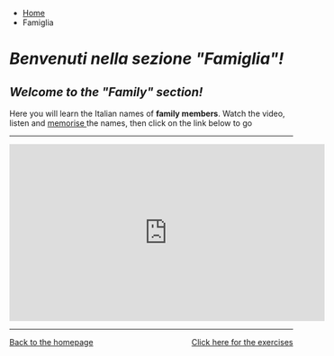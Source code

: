 <ul class="breadcrumb">
  <li><a href="index.html">Home</a></li>
  <li>Famiglia</li>
</ul>

<h1><i>Benvenuti nella sezione <strong>"Famiglia"</strong>!</i></h1>

<h2><i>Welcome to the <strong>"Family"</strong> section!</i></h2>
<p>Here you will learn the Italian names of <b>family members</b>.
  Watch the video, listen and <u> memorise </u> the names, then click on the link below to go<p>
<hr>
  
<iframe width="560" height="315" src="https://www.youtube.com/embed/2RlRT-ZBRso?rel=0&amp;showinfo=0" frameborder="0" gesture="media" allow="encrypted-media" allowfullscreen></iframe>
  
  <hr>
<p> 
<a style="float:right;" href="https://oscartuli.github.io/Italiando/FamigliaExer.html">Click here for the exercises</a> 
<a style="float:left;" href="index.html">Back to the homepage</a> 
</p>

<div style="clear:both;"></div>

